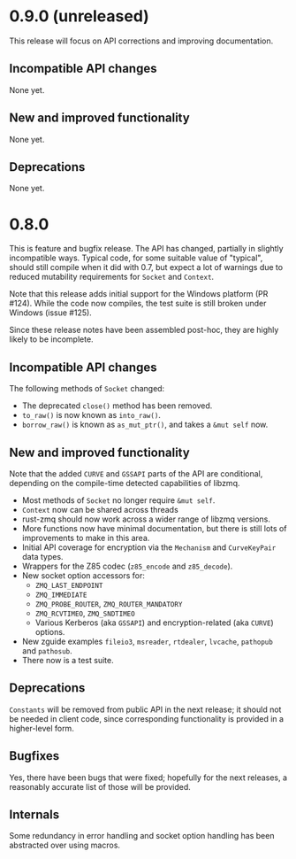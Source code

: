 # 0.9.0 (unreleased)

This release will focus on API corrections and improving
documentation.

## Incompatible API changes

None yet.

## New and improved functionality

None yet.

## Deprecations

None yet.

# 0.8.0

This is feature and bugfix release. The API has changed, partially in
slightly incompatible ways. Typical code, for some suitable value of
"typical", should still compile when it did with 0.7, but expect a lot
of warnings due to reduced mutability requirements for `Socket` and
`Context`.

Note that this release adds initial support for the Windows platform
(PR #124). While the code now compiles, the test suite is still broken
under Windows (issue #125).

Since these release notes have been assembled post-hoc, they are
highly likely to be incomplete.

## Incompatible API changes

The following methods of `Socket` changed:

- The deprecated `close()` method has been removed.
- `to_raw()` is now known as `into_raw()`.
- `borrow_raw()` is known as `as_mut_ptr()`, and takes a `&mut self`
  now.

## New and improved functionality

Note that the added `CURVE` and `GSSAPI` parts of the API are
conditional, depending on the compile-time detected capabilities of
libzmq.

- Most methods of `Socket` no longer require `&mut self`.
- `Context` now can be shared across threads
- rust-zmq should now work across a wider range of libzmq versions.
- More functions now have minimal documentation, but there is still
  lots of improvements to make in this area.
- Initial API coverage for encryption via the `Mechanism` and
  `CurveKeyPair` data types.
- Wrappers for the Z85 codec (`z85_encode` and `z85_decode`).
- New socket option accessors for:
  - `ZMQ_LAST_ENDPOINT`
  - `ZMQ_IMMEDIATE`
  - `ZMQ_PROBE_ROUTER`, `ZMQ_ROUTER_MANDATORY`
  - `ZMQ_RCVTIMEO`, `ZMQ_SNDTIMEO`
  - Various Kerberos (aka `GSSAPI`) and encryption-related (aka
    `CURVE`) options.
- New zguide examples `fileio3`, `msreader`, `rtdealer`, `lvcache`,
  `pathopub` and `pathosub`.
- There now is a test suite.

## Deprecations

`Constants` will be removed from public API in the next release; it
should not be needed in client code, since corresponding functionality
is provided in a higher-level form.

## Bugfixes

Yes, there have been bugs that were fixed; hopefully for the next
releases, a reasonably accurate list of those will be provided.

## Internals

Some redundancy in error handling and socket option handling has been
abstracted over using macros.
